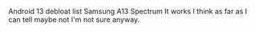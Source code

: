 Android 13 debloat list Samsung A13 Spectrum
It works I think as far as I can tell maybe not I'm not sure anyway.
